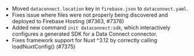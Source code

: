 - Moved `dataconnect.location` key in `firebase.json` to `dataconnect.yaml`.
- Fixes issue where files were not properly being discovered and deployed to Firebase Hosting (#7363, #7378)
- Added new command `init dataconnect:sdk`, which interactively configures a generated SDK for a Data Connect connector.
- Fixes framework support for Nuxt ^3.12 by correctly calling loadNuxtConfig() (#7375)
